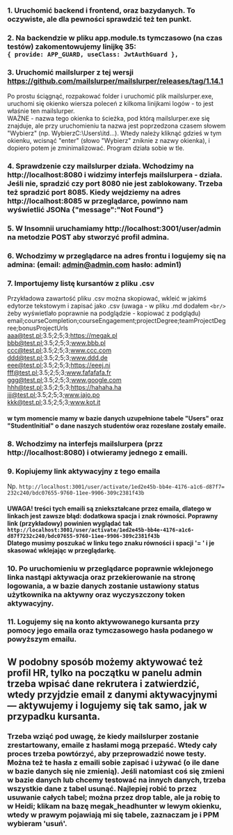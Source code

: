 

### 1. Uruchomić backend i frontend, oraz bazydanych. To oczywiste, ale dla pewności sprawdzić też ten punkt.
### 2. Na backendzie w pliku app.module.ts tymczasowo (na czas testów) zakomentowujemy linijkę 35:<br/> `{ provide: APP_GUARD, useClass: JwtAuthGuard },`
### 3. Uruchomić mailslurper z tej wersji https://github.com/mailslurper/mailslurper/releases/tag/1.14.1
   Po prostu ściągnąć, rozpakować folder i uruchomić plik mailslurper.exe,
   uruchomi się okienko wiersza poleceń z kilkoma linijkami logów - to jest właśnie ten mailslurper.<br/>
   WAŻNE - nazwa tego okienka to ścieżka, pod którą mailslurper.exe się znajduje, ale przy uruchomieniu ta nazwa jest poprzedzona czasem słowem "Wybierz" (np. WybierzC:\Users\itd...). Wtedy należy kliknąć gdzieś w tym okienku, wcisnąć "enter" (słowo "Wybierz" zniknie z nazwy okienka), i dopiero potem je zminimalizować. Program działa sobie w tle.
### 4. Sprawdzenie czy mailslurper działa. Wchodzimy na http://localhost:8080 i widzimy interfejs mailslurpera - działa. Jeśli nie, spradzić czy port 8080 nie jest zablokowany. Trzeba też spradzić port 8085. Kiedy wejdziemy na adres http://localhost:8085 w przeglądarce, powinno nam wyświetlić JSONa {"message":"Not Found"}
### 5. W Insomnii uruchamiamy http://localhost:3001/user/admin na metodzie POST aby stworzyć profil admina.
### 6. Wchodzimy w przeglądarce na adres frontu i logujemy się na admina: (email: admin@admin.com hasło: admin1)
### 7. Importujemy listę kursantów z pliku .csv
Przykładowa zawartość pliku .csv można skopiować, wkleić w jakimś edytorze tekstowym i zapisać jako .csv
(uwaga - w pliku .md dodałem `<br/>` żeby wyświetlało poprawnie na podglądzie - kopiować z podglądu)
email;courseCompletion;courseEngagement;projectDegree;teamProjectDegree;bonusProjectUrls<br/>
aaa@test.pl;3.5;2;5;3;https://megak.pl<br/>
bbb@test.pl;3.5;2;5;3;www.bbb.pl<br/>
ccc@test.pl;3.5;2;5;3;www.ccc.com<br/>
ddd@test.pl;3.5;2;5;3;www.ddd.de<br/>
eee@test.pl;3.5;2;5;3;https://eeej.ni<br/>
fff@test.pl;3.5;2;5;3;www.fafafafa.fr<br/>
ggg@test.pl;3.5;2;5;3;www.google.com<br/>
hhh@test.pl;3.5;2;5;3;https://hahaha.ha<br/>
jjj@test.pl;3.5;2;5;3;www.jajo.po<br/>
kkk@test.pl;3.5;2;5;3;www.kot.it<br/>
#### w tym momencie mamy w bazie danych uzupełnione tabele "Users" oraz "StudentInitial" o dane naszych studentów oraz rozesłane zostały emaile.
### 8. Wchodzimy na interfejs mailslurpera (przz http://localhost:8080) i otwieramy jednego z emaili.
### 9. Kopiujemy link aktywacyjny z tego emaila
Np. `http://localhost:3001/user/activate/1ed2e45b-bb4e-4176-a1c6-d87f7= 232c240/bdc07655-9760-11ee-9906-309c2381f43b`
#### UWAGA! treści tych emaili są zniekształcane przez emaila, dlatego w linkach jest zawsze błąd: dodatkowa spacja i znak równości. Poprawny link (przykładowy) powinien wyglądać tak<br/> `http://localhost:3001/user/activate/1ed2e45b-bb4e-4176-a1c6-d87f7232c240/bdc07655-9760-11ee-9906-309c2381f43b`<br/> Dlatego musimy poszukać w linku tego znaku równości i spacji '= ' i je skasować wklejając w przeglądarkę.
### 10. Po uruchomieniu w przeglądarce poprawnie wklejonego linka nastąpi aktywacja oraz przekierowanie na stronę logowania, a w bazie danych zostanie ustawiony status użytkownika na aktywny oraz wyczyszczony token aktywacyjny.
### 11. Logujemy się na konto aktywowanego kursanta przy pomocy jego emaila oraz tymczasowego hasła podanego w powyższym emailu. 
## W podobny sposób możemy aktywować też profil HR, tylko na początku w panelu admin trzeba wpisać dane rekrutera i zatwierdzić, wtedy przyjdzie email z danymi aktywacyjnymi — aktywujemy i logujemy się tak samo, jak w przypadku kursanta.


### Trzeba wziąć pod uwagę, że kiedy mailslurper zostanie zrestartowany, emaile z hasłami mogą przepaść. Wtedy cały proces trzeba powtórzyć, aby przeprowadzić nowe testy. Można też te hasła z emaili sobie zapisać i używać (o ile dane w bazie danych się nie zmienią). Jeśli natomiast coś się zmieni w bazie danych lub chcemy testować na innych danych, trzeba wszystkie dane z tabel usunąć. Najlepiej robić to przez usuwanie całych tabel; można przez drop table, ale ja robię to w Heidi; klikam na bazę megak_headhunter w lewym okienku, wtedy w prawym pojawiają mi się tabele, zaznaczam je i PPM wybieram 'usuń'.